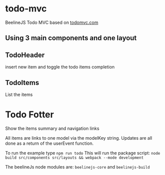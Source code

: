 # todo-mvc
BeelineJS Todo MVC based on [todomvc.com](https://todomvc.com)

## Using 3 main components and one layout

## TodoHeader 
insert new item and toggle the todo items completion

## TodoItems
List the items

# Todo Fotter
Show the items summary and navigation links

All items are links to one model via the modelKey string.
Updates are all done as a return of the userEvent function.

To run the example type `npm run todo`
This will run the package script: `node build src/components src/layouts && webpack --mode development`

The beelineJs node modules are:
`beelinejs-core` and
`beelinejs-build`
